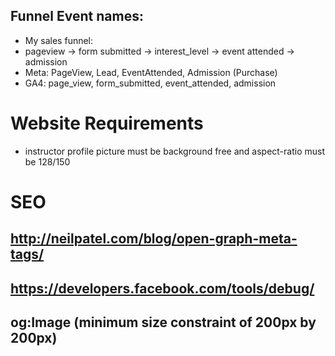 ## Funnel Event names:
- My sales funnel: 
- pageview -> form submitted -> interest_level -> event attended -> admission
- Meta: PageView, Lead, EventAttended, Admission (Purchase)
- GA4: page_view, form_submitted, event_attended, admission

# Website Requirements
- instructor profile picture must be background free and aspect-ratio must be 128/150

# SEO
## http://neilpatel.com/blog/open-graph-meta-tags/
## https://developers.facebook.com/tools/debug/
## og:Image (minimum size constraint of 200px by 200px)